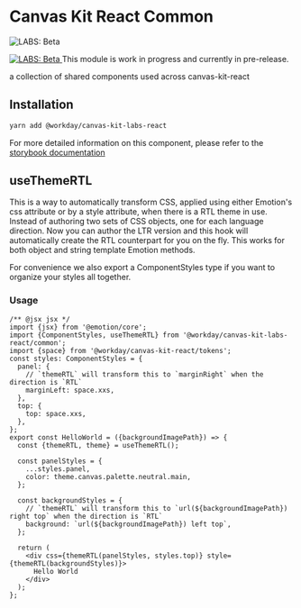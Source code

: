 # Canvas Kit React Common

![LABS: Beta](https://img.shields.io/badge/LABS-beta-orange)

<a href="https://github.com/Workday/canvas-kit/tree/master/modules/labs-react/README.md">
  <img src="https://img.shields.io/badge/LABS-beta-orange" alt="LABS: Beta" />
</a>  This module is work in progress and currently in pre-release.

a collection of shared components used across canvas-kit-react

## Installation

```sh
yarn add @workday/canvas-kit-labs-react
```

For more detailed information on this component, please refer to the
[storybook documentation](https://workday.github.io/canvas-kit/?path=/docs/labs-common)

## useThemeRTL

This is a way to automatically transform CSS, applied using either Emotion's css attribute or by a
style attribute, when there is a RTL theme in use. Instead of authoring two sets of CSS objects, one
for each language direction. Now you can author the LTR version and this hook will automatically
create the RTL counterpart for you on the fly. This works for both object and string template
Emotion methods.

For convenience we also export a ComponentStyles type if you want to organize your styles all
together.

### Usage

```tsx
/** @jsx jsx */
import {jsx} from '@emotion/core';
import {ComponentStyles, useThemeRTL} from '@workday/canvas-kit-labs-react/common';
import {space} from '@workday/canvas-kit-react/tokens';
const styles: ComponentStyles = {
  panel: {
    // `themeRTL` will transform this to `marginRight` when the direction is `RTL`
    marginLeft: space.xxs,
  },
  top: {
    top: space.xxs,
  },
};
export const HelloWorld = ({backgroundImagePath}) => {
  const {themeRTL, theme} = useThemeRTL();

  const panelStyles = {
    ...styles.panel,
    color: theme.canvas.palette.neutral.main,
  };

  const backgroundStyles = {
    // `themeRTL` will transform this to `url(${backgroundImagePath}) right top` when the direction is `RTL`
    background: `url(${backgroundImagePath}) left top`,
  };

  return (
    <div css={themeRTL(panelStyles, styles.top)} style={themeRTL(backgroundStyles)}>
      Hello World
    </div>
  );
};
```
